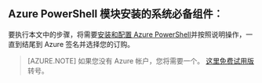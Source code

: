 ## <a name="prerequisite-install-the-azure-powershell-module"></a>Azure PowerShell 模块安装的系统必备组件︰
要执行本文中的步骤，将需要[安装和配置 Azure PowerShell](../articles/powershell-install-configure.md)并按照说明操作，一直到结尾到 Azure 签名并选择您的订购。

> [AZURE.NOTE] 如果您没有 Azure 帐户，您将需要一个。 [这里免费试用版](../articles/active-directory/sign-up-organization.md)转号。 